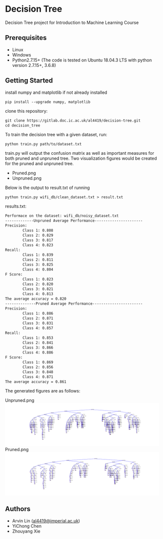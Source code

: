 # Decision Tree
Decision Tree project for Introduction to Machine Learning Course

## Prerequisites
- Linux
- Windows
- Python2.7.15+
(The code is tested on Ubuntu 18.04.3 LTS with python version 2.7.15+, 3.6.8)
## Getting Started
install numpy and matplotlib if not already installed
```
pip install --upgrade numpy, matplotlib
```
clone this repository:
```
git clone https://gitlab.doc.ic.ac.uk/al4419/decision-tree.git
cd decision_tree
```
To train the decision tree with a given dataset, run:
```
python train.py path/to/dataset.txt
```
train.py will output the confusion matrix as well as important measures for both pruned and unpruned tree.
Two visualization figures would be created for the pruned and unpruned tree.
- Pruned.png
- Unpruned.png

Below is the output to result.txt of running
```
python train.py wifi_db/clean_dataset.txt > result.txt
```
results.txt:
```
Performace on the dataset: wifi_db/noisy_dataset.txt
-------------Unpruned Average Performance----------------------
Precision:
        Class 1: 0.808
        Class 2: 0.829
        Class 3: 0.817
        Class 4: 0.823
Recall:
        Class 1: 0.839
        Class 2: 0.811
        Class 3: 0.825
        Class 4: 0.804
F Score:
        Class 1: 0.823
        Class 2: 0.820
        Class 3: 0.821
        Class 4: 0.813
The average accuracy = 0.820
--------------Pruned Average Performance-----------------------
Precision:
        Class 1: 0.886
        Class 2: 0.871
        Class 3: 0.831
        Class 4: 0.857
Recall:
        Class 1: 0.853
        Class 2: 0.841
        Class 3: 0.866
        Class 4: 0.886
F Score:
        Class 1: 0.869
        Class 2: 0.856
        Class 3: 0.848
        Class 4: 0.871
The average accuracy = 0.861
```

The generated figures are as follows:

Unpruned.png
![Unpruned.png](img/Unpruned.png?raw=true "Unpruned.png")
Pruned.png
![Pruned.png](img/Pruned.png?raw=true "Pruned.png")

## Authors
- Arvin Lin (al4419@imperial.ac.uk)
- YiChong Chen
- Zhouyang Xie
